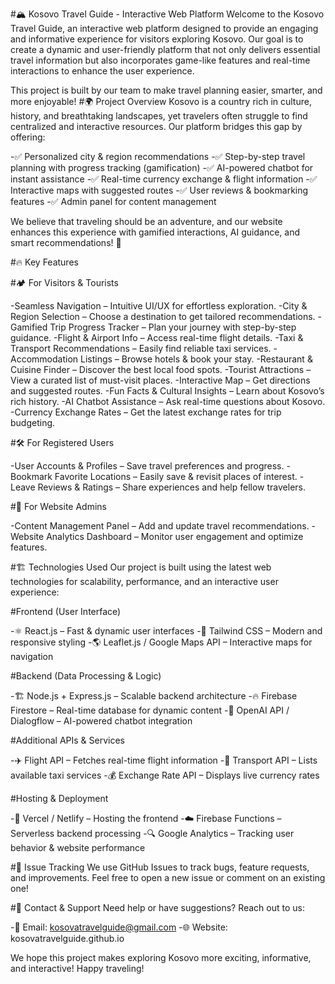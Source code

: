 #🏔️ Kosovo Travel Guide - Interactive Web Platform Welcome to the Kosovo Travel Guide, an interactive web platform designed to provide an engaging and informative experience for visitors exploring Kosovo. Our goal is to create a dynamic and user-friendly platform that not only delivers essential travel information but also incorporates game-like features and real-time interactions to enhance the user experience.

This project is built by our team to make travel planning easier, smarter, and more enjoyable!
#🌍 Project Overview Kosovo is a country rich in culture, history, and breathtaking landscapes, yet travelers often struggle to find centralized and interactive resources. Our platform bridges this gap by offering:

-✅ Personalized city & region recommendations -✅ Step-by-step travel planning with progress tracking (gamification) -✅ AI-powered chatbot for instant assistance -✅ Real-time currency exchange & flight information -✅ Interactive maps with suggested routes -✅ User reviews & bookmarking features -✅ Admin panel for content management

We believe that traveling should be an adventure, and our website enhances this experience with gamified interactions, AI guidance, and smart recommendations! 🎉

#🔥 Key Features

#🏕️ For Visitors & Tourists

-Seamless Navigation – Intuitive UI/UX for effortless exploration. -City & Region Selection – Choose a destination to get tailored recommendations. -Gamified Trip Progress Tracker – Plan your journey with step-by-step guidance. -Flight & Airport Info – Access real-time flight details. -Taxi & Transport Recommendations – Easily find reliable taxi services. -Accommodation Listings – Browse hotels & book your stay. -Restaurant & Cuisine Finder – Discover the best local food spots. -Tourist Attractions – View a curated list of must-visit places. -Interactive Map – Get directions and suggested routes. -Fun Facts & Cultural Insights – Learn about Kosovo’s rich history. -AI Chatbot Assistance – Ask real-time questions about Kosovo. -Currency Exchange Rates – Get the latest exchange rates for trip budgeting.

#🛠️ For Registered Users

-User Accounts & Profiles – Save travel preferences and progress. -Bookmark Favorite Locations – Easily save & revisit places of interest. -Leave Reviews & Ratings – Share experiences and help fellow travelers.

#🔧 For Website Admins

-Content Management Panel – Add and update travel recommendations. -Website Analytics Dashboard – Monitor user engagement and optimize features.

#🏗️ Technologies Used Our project is built using the latest web technologies for scalability, performance, and an interactive user experience:

#Frontend (User Interface)

-⚛️ React.js – Fast & dynamic user interfaces -🎨 Tailwind CSS – Modern and responsive styling -🌎 Leaflet.js / Google Maps API – Interactive maps for navigation

#Backend (Data Processing & Logic)

-🏗 Node.js + Express.js – Scalable backend architecture -🔥 Firebase Firestore – Real-time database for dynamic content -🤖 OpenAI API / Dialogflow – AI-powered chatbot integration

#Additional APIs & Services

-✈️ Flight API – Fetches real-time flight information -🚖 Transport API – Lists available taxi services -💰 Exchange Rate API – Displays live currency rates

#Hosting & Deployment

-🚀 Vercel / Netlify – Hosting the frontend -☁️ Firebase Functions – Serverless backend processing -🔍 Google Analytics – Tracking user behavior & website performance

#🔹 Issue Tracking We use GitHub Issues to track bugs, feature requests, and improvements. Feel free to open a new issue or comment on an existing one!

#📢 Contact & Support Need help or have suggestions? Reach out to us:

-📧 Email: kosovatravelguide@gmail.com -🌐 Website: kosovatravelguide.github.io

We hope this project makes exploring Kosovo more exciting, informative, and interactive! Happy traveling!
